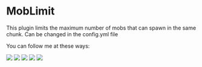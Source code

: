 # MobLimit
This plugin limits the maximum number of mobs that can spawn in the same chunk.
Can be changed in the config.yml file
  
  <p>You can follow me at these ways:</p>
  
  [![](https://img.shields.io/badge/Github--white?style=social&logo=github)](https://github.com/Rain156)
  [![](https://img.shields.io/badge/youtube--white?style=social&logo=youtube)](https://www.youtube.com/@Rain_G)
  [![](https://img.shields.io/badge/Discord--white?style=social&logo=Discord)](https://discord.com/channels/1045306020165074944/1045750961840328784)
  [![](https://img.shields.io/badge/Bilibili--white?style=social&logo=bilibili)](https://b23.tv/9T6b4sM)
  [![](https://img.shields.io/badge/KOOK--white?style=social&logo=kook)](https://kook.top/89kkeV)
